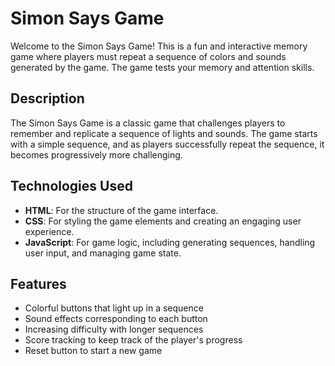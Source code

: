 # Simon Says Game
Welcome to the Simon Says Game! This is a fun and interactive memory game where players must repeat a sequence of colors and sounds generated by the game. The game tests your memory and attention skills.

## Description
The Simon Says Game is a classic game that challenges players to remember and replicate a sequence of lights and sounds. The game starts with a simple sequence, and as players successfully repeat the sequence, it becomes progressively more challenging.

## Technologies Used
- **HTML**: For the structure of the game interface.
- **CSS**: For styling the game elements and creating an engaging user experience.
- **JavaScript**: For game logic, including generating sequences, handling user input, and managing game state.

## Features
- Colorful buttons that light up in a sequence
- Sound effects corresponding to each button
- Increasing difficulty with longer sequences
- Score tracking to keep track of the player's progress
- Reset button to start a new game
